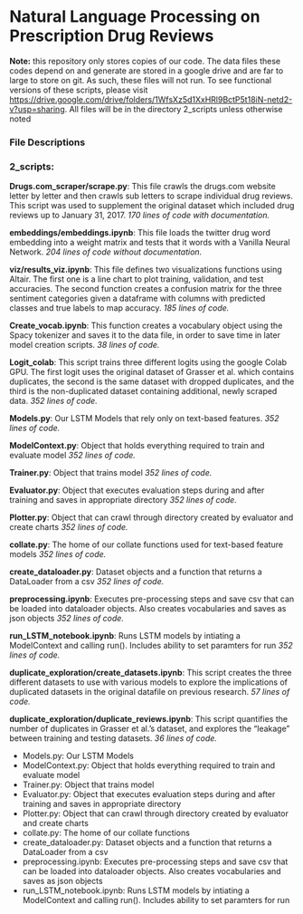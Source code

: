 # Natural Language Processing on Prescription Drug Reviews

**Note:** this repository only stores copies of our code.  The data files these codes depend on and generate are stored in a google drive and are far to large to store on git.  As such, these files will not run.  To see functional versions of these scripts, please visit https://drive.google.com/drive/folders/1WfsXz5d1XxHRl9BctP5t18iN-netd2-v?usp=sharing.  All files will be in the directory 2_scripts unless otherwise noted

### File Descriptions
### **2_scripts**:
**Drugs.com_scraper/scrape.py**: This file crawls the drugs.com website letter by letter and then crawls sub letters to scrape individual drug reviews. This script was used to supplement the original dataset which included drug reviews up to January 31, 2017. 
*170 lines of code with documentation.* 

**embeddings/embeddings.ipynb**: This file loads the twitter drug word embedding into a weight matrix and tests that it words with a Vanilla Neural Network. 
*204 lines of code without documentation.*

**viz/results_viz.ipynb**: This file defines two visualizations functions using Altair. The first one is a line chart to plot training, validation, and test accuracies. The second function creates a confusion matrix for the three sentiment categories given a dataframe with columns with predicted classes and true labels to map accuracy. 
*185 lines of code.*

**Create_vocab.ipynb**: This function creates a vocabulary object using the Spacy tokenizer and saves it to the data file, in order to save time in later model creation scripts.
*38 lines of code.*

**Logit_colab**: This script trains three different logits using the google Colab GPU. The first logit uses the original dataset of Grasser et al. which contains duplicates, the second is the same dataset with dropped duplicates, and the third is the non-duplicated dataset containing additional, newly scraped data.
*352 lines of code.*

**Models.py**:  Our LSTM Models that rely only on text-based features.
*352 lines of code.*

**ModelContext.py**:  Object that holds everything required to train and evaluate model
*352 lines of code.*

**Trainer.py**:  Object that trains model
*352 lines of code.*

**Evaluator.py**:  Object that executes evaluation steps during and after training and saves in appropriate directory
*352 lines of code.*

**Plotter.py**:  Object that can crawl through directory created by evaluator and create charts
*352 lines of code.*

**collate.py**:  The home of our collate functions used for text-based feature models
*352 lines of code.*

**create_dataloader.py**:  Dataset objects and a function that returns a DataLoader from a csv 
*352 lines of code.*

**preprocessing.ipynb**:  Executes pre-processing steps and save csv that can be loaded into dataloader objects.  Also creates vocabularies and saves as json objects
*352 lines of code.*

**run_LSTM_notebook.ipynb**:  Runs LSTM models by intiating a ModelContext and calling run().  Includes ability to set paramters for run
*352 lines of code.*

**duplicate_exploration/create_datasets.ipynb**: This script creates the three different datasets to use with various models to explore the implications of duplicated datasets in the original datafile on previous research. 
*57 lines of code.*

**duplicate_exploration/duplicate_reviews.ipynb**: This script quantifies the number of duplicates in Grasser et al.’s dataset, and explores the “leakage” between training and testing datasets. 
*36 lines of code.*


- Models.py:  Our LSTM Models
- ModelContext.py:  Object that holds everything required to train and evaluate model
- Trainer.py:  Object that trains model
- Evaluator.py:  Object that executes evaluation steps during and after training and saves in appropriate directory
- Plotter.py:  Object that can crawl through directory created by evaluator and create charts
- collate.py:  The home of our collate functions
- create_dataloader.py:  Dataset objects and a function that returns a DataLoader from a csv 
- preprocessing.ipynb:  Executes pre-processing steps and save csv that can be loaded into dataloader objects.  Also creates vocabularies and saves as json objects
- run_LSTM_notebook.ipynb:  Runs LSTM models by intiating a ModelContext and calling run().  Includes ability to set paramters for run




